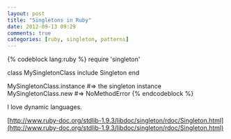 ```yaml
---
layout: post
title: "Singletons in Ruby"
date: 2012-09-13 09:29
comments: true
categories: [ruby, singleton, patterns]
---
```


{% codeblock lang:ruby %}
require 'singleton'
 
class MySingletonClass
  include Singleton
end
 
MySingletonClass.instance   #=> the singleton instance
MySingletonClass.new        #=> NoMethodError
{% endcodeblock %}

I love dynamic languages.

[http://www.ruby-doc.org/stdlib-1.9.3/libdoc/singleton/rdoc/Singleton.html](http://www.ruby-doc.org/stdlib-1.9.3/libdoc/singleton/rdoc/Singleton.html)
